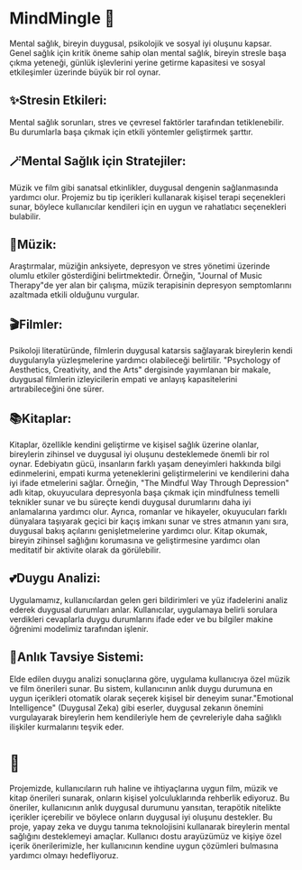 #  MindMingle 🧠

Mental sağlık, bireyin duygusal, psikolojik ve sosyal iyi oluşunu kapsar. Genel sağlık için kritik öneme sahip olan mental sağlık, bireyin stresle başa çıkma yeteneği, günlük işlevlerini yerine getirme kapasitesi ve sosyal etkileşimler üzerinde büyük bir rol oynar.

## ✨Stresin Etkileri: 
Mental sağlık sorunları, stres ve çevresel faktörler tarafından tetiklenebilir. Bu durumlarla başa çıkmak için etkili yöntemler geliştirmek şarttır.

## 🪄Mental Sağlık için Stratejiler: 
Müzik ve film gibi sanatsal etkinlikler, duygusal dengenin sağlanmasında yardımcı olur. Projemiz bu tip içerikleri kullanarak kişisel terapi seçenekleri sunar, böylece kullanıcılar kendileri için en uygun ve rahatlatıcı seçenekleri bulabilir.

## 🎷Müzik: 
Araştırmalar, müziğin anksiyete, depresyon ve stres yönetimi üzerinde olumlu etkiler gösterdiğini belirtmektedir. Örneğin, "Journal of Music Therapy"de yer alan bir çalışma, müzik terapisinin depresyon semptomlarını azaltmada etkili olduğunu vurgular.

## 🎬Filmler: 
Psikoloji literatüründe, filmlerin duygusal katarsis sağlayarak bireylerin kendi duygularıyla yüzleşmelerine yardımcı olabileceği belirtilir. "Psychology of Aesthetics, Creativity, and the Arts" dergisinde yayımlanan bir makale, duygusal filmlerin izleyicilerin empati ve anlayış kapasitelerini artırabileceğini öne sürer.

## 📚Kitaplar:
Kitaplar, özellikle kendini geliştirme ve kişisel sağlık üzerine olanlar, bireylerin zihinsel ve duygusal iyi oluşunu desteklemede önemli bir rol oynar. Edebiyatın gücü, insanların farklı yaşam deneyimleri hakkında bilgi edinmelerini, empati kurma yeteneklerini geliştirmelerini ve kendilerini daha iyi ifade etmelerini sağlar. Örneğin, "The Mindful Way Through Depression" adlı kitap, okuyuculara depresyonla başa çıkmak için mindfulness temelli teknikler sunar ve bu süreçte kendi duygusal durumlarını daha iyi anlamalarına yardımcı olur.
Ayrıca, romanlar ve hikayeler, okuyucuları farklı dünyalara taşıyarak geçici bir kaçış imkanı sunar ve stres atmanın yanı sıra, duygusal bakış açılarını genişletmelerine yardımcı olur. Kitap okumak, bireyin zihinsel sağlığını korumasına ve geliştirmesine yardımcı olan meditatif bir aktivite olarak da görülebilir.

## 💕Duygu Analizi: 
Uygulamamız, kullanıcılardan gelen geri bildirimleri ve yüz ifadelerini analiz ederek duygusal durumları anlar. Kullanıcılar, uygulamaya belirli sorulara verdikleri cevaplarla duygu durumlarını ifade eder ve bu bilgiler makine öğrenimi modelimiz tarafından işlenir.

## 🛟Anlık Tavsiye Sistemi: 
Elde edilen duygu analizi sonuçlarına göre, uygulama kullanıcıya özel müzik ve film önerileri sunar. Bu sistem, kullanıcının anlık duygu durumuna en uygun içerikleri otomatik olarak seçerek kişisel bir deneyim sunar."Emotional Intelligence" (Duygusal Zeka) gibi eserler, duygusal zekanın önemini vurgulayarak bireylerin hem kendileriyle hem de çevreleriyle daha sağlıklı ilişkiler kurmalarını teşvik eder.

# 🎈
Projemizde, kullanıcıların ruh haline ve ihtiyaçlarına uygun film, müzik ve kitap önerileri sunarak, onların kişisel yolculuklarında rehberlik ediyoruz. Bu öneriler, kullanıcının anlık duygusal durumunu yansıtan, terapötik nitelikte içerikler içerebilir ve böylece onların duygusal iyi oluşunu destekler. Bu proje, yapay zeka ve duygu tanıma teknolojisini kullanarak bireylerin mental sağlığını desteklemeyi amaçlar. Kullanıcı dostu arayüzümüz ve kişiye özel içerik önerilerimizle, her kullanıcının kendine uygun çözümleri bulmasına yardımcı olmayı hedefliyoruz.
